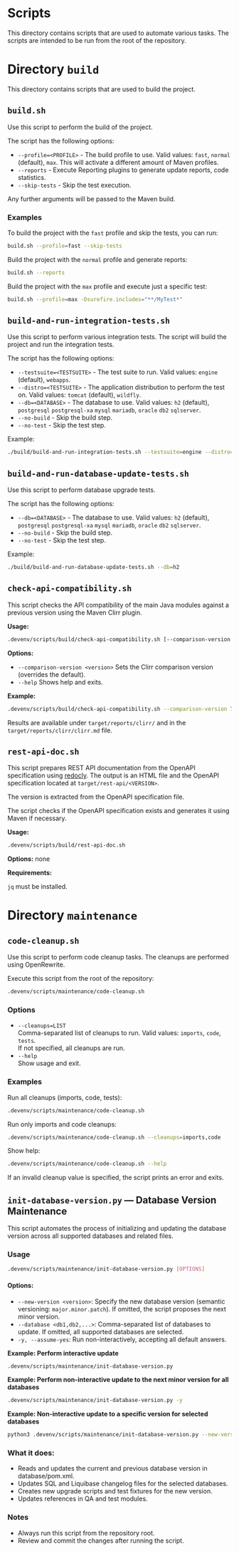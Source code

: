 # Scripts

This directory contains scripts that are used to automate various tasks. 
The scripts are intended to be run from the root of the repository.

# Directory `build`

This directory contains scripts that are used to build the project.

## `build.sh`

Use this script to perform the build of the project.

The script has the following options:

- `--profile=<PROFILE>` - The build profile to use. Valid values: `fast`, `normal` (default), `max`. This will activate a different amount of Maven profiles.
- `--reports` - Execute Reporting plugins to generate update reports, code statistics.
- `--skip-tests` - Skip the test execution.

Any further arguments will be passed to the Maven build. 

### Examples

To build the project with the `fast` profile and skip the tests, you can run:

```bash
build.sh --profile=fast --skip-tests
```

Build the project with the `normal` profile and generate reports:
```bash
build.sh --reports
```

Build the project with the `max` profile and execute just a specific test:
```bash
build.sh --profile=max -Dsurefire.includes="**/MyTest*"
```

## `build-and-run-integration-tests.sh`

Use this script to perform various integration tests. 
The script will build the project and run the integration tests.

The script has the following options:

- `--testsuite=<TESTSUITE>` - The test suite to run. Valid values: `engine` (default), `webapps`.
- `--distro=<TESTSUITE>` - The application distribution to perform the test on. Valid values: `tomcat` (default), `wildfly`.
- `--db=<DATABASE>` - The database to use. Valid values: `h2` (default), `postgresql` `postgresql-xa` `mysql` `mariadb`, `oracle` `db2` `sqlserver`.
- `--no-build` - Skip the build step.
- `--no-test` - Skip the test step.

Example:

```bash
./build/build-and-run-integration-tests.sh --testsuite=engine --distro=wildfly --db=h2
```

## `build-and-run-database-update-tests.sh`

Use this script to perform database upgrade tests.

The script has the following options:

- `--db=<DATABASE>` - The database to use. Valid values: `h2` (default), `postgresql` `postgresql-xa` `mysql` `mariadb`, `oracle` `db2` `sqlserver`.
- `--no-build` - Skip the build step.
- `--no-test` - Skip the test step.

Example:

```bash
./build/build-and-run-database-update-tests.sh --db=h2
```

## `check-api-compatibility.sh`

This script checks the API compatibility of the main Java modules against a previous version using the Maven Clirr plugin.

**Usage:**
```bash
.devenv/scripts/build/check-api-compatibility.sh [--comparison-version <version>] [--help]
```

**Options:** 
- `--comparison-version <version>` Sets the Clirr comparison version (overrides the default).</version>
- `--help` Shows help and exits.


**Example:**
```bash
.devenv/scripts/build/check-api-compatibility.sh --comparison-version 7.24.0
``` 

Results are available under `target/reports/clirr/` and in the `target/reports/clirr/clirr.md` file.

## `rest-api-doc.sh`

This script prepares REST API documentation from the OpenAPI specification using [redocly](https://redocly.com/).
The output is an HTML file and the OpenAPI specification located at `target/rest-api/<VERSION>`.

The version is extracted from the OpenAPI specification file.

The script checks if the OpenAPI specification exists and generates it using Maven if necessary.

**Usage:**
```bash
.devenv/scripts/build/rest-api-doc.sh
```

**Options:** 
none

**Requirements:**

`jq` must be installed.  

# Directory `maintenance`

## `code-cleanup.sh`

Use this script to perform code cleanup tasks. 
The cleanups are performed using OpenRewrite.

Execute this script from the root of the repository:

```bash
.devenv/scripts/maintenance/code-cleanup.sh
```

### Options

- `--cleanups=LIST`  
  Comma-separated list of cleanups to run. Valid values: `imports`, `code`, `tests`.  
  If not specified, all cleanups are run.
- `--help`  
  Show usage and exit.

### Examples

Run all cleanups (imports, code, tests):

```bash
.devenv/scripts/maintenance/code-cleanup.sh
```

Run only imports and code cleanups:

```bash
.devenv/scripts/maintenance/code-cleanup.sh --cleanups=imports,code
```

Show help:

```bash
.devenv/scripts/maintenance/code-cleanup.sh --help
```

If an invalid cleanup value is specified, the script prints an error and exits.

## `init-database-version.py` — Database Version Maintenance

This script automates the process of initializing and updating the database version across all supported databases and related files.

### Usage
```bash
.devenv/scripts/maintenance/init-database-version.py [OPTIONS]
```

#### Options:

- `--new-version <version>`: Specify the new database version (semantic versioning: `major.minor.patch`). If omitted, the script proposes the next minor version.
- `--database <db1,db2,...>`: Comma-separated list of databases to update. If omitted, all supported databases are selected.
- `-y, --assume-yes`: Run non-interactively, accepting all default answers.

**Example: Perform interactive update**

```bash
.devenv/scripts/maintenance/init-database-version.py
```

**Example: Perform non-interactive update to the next minor version for all databases**

```bash
.devenv/scripts/maintenance/init-database-version.py -y
```

**Example: Non-interactive update to a specific version for selected databases**

```bash
python3 .devenv/scripts/maintenance/init-database-version.py --new-version 7.25.0 --database postgres,mysql -y
```

### What it does:

- Reads and updates the current and previous database version in database/pom.xml.
- Updates SQL and Liquibase changelog files for the selected databases.
- Creates new upgrade scripts and test fixtures for the new version.
- Updates references in QA and test modules.

### Notes
- Always run this script from the repository root.
- Review and commit the changes after running the script.
